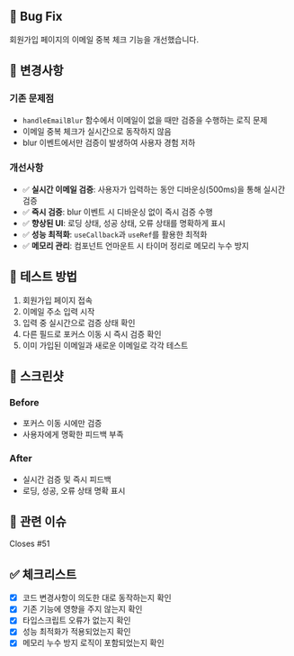 ## 🐛 Bug Fix

회원가입 페이지의 이메일 중복 체크 기능을 개선했습니다.

## 🔧 변경사항

### 기존 문제점
- `handleEmailBlur` 함수에서 이메일이 없을 때만 검증을 수행하는 로직 문제
- 이메일 중복 체크가 실시간으로 동작하지 않음
- blur 이벤트에서만 검증이 발생하여 사용자 경험 저하

### 개선사항
- ✅ **실시간 이메일 검증**: 사용자가 입력하는 동안 디바운싱(500ms)을 통해 실시간 검증
- ✅ **즉시 검증**: blur 이벤트 시 디바운싱 없이 즉시 검증 수행
- ✅ **향상된 UI**: 로딩 상태, 성공 상태, 오류 상태를 명확하게 표시
- ✅ **성능 최적화**: `useCallback`과 `useRef`를 활용한 최적화
- ✅ **메모리 관리**: 컴포넌트 언마운트 시 타이머 정리로 메모리 누수 방지

## 🎯 테스트 방법

1. 회원가입 페이지 접속
2. 이메일 주소 입력 시작
3. 입력 중 실시간으로 검증 상태 확인
4. 다른 필드로 포커스 이동 시 즉시 검증 확인
5. 이미 가입된 이메일과 새로운 이메일로 각각 테스트

## 📱 스크린샷

### Before
- 포커스 이동 시에만 검증
- 사용자에게 명확한 피드백 부족

### After
- 실시간 검증 및 즉시 피드백
- 로딩, 성공, 오류 상태 명확 표시

## 🔗 관련 이슈

Closes #51

## ✅ 체크리스트

- [x] 코드 변경사항이 의도한 대로 동작하는지 확인
- [x] 기존 기능에 영향을 주지 않는지 확인
- [x] 타입스크립트 오류가 없는지 확인
- [x] 성능 최적화가 적용되었는지 확인
- [x] 메모리 누수 방지 로직이 포함되었는지 확인
